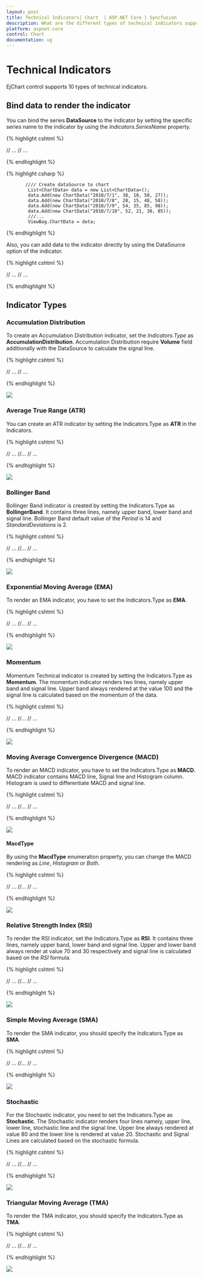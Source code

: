 ```yaml
---
layout: post
title: Technical Indicators| Chart  | ASP.NET Core | Syncfusion
description: What are the different types of technical indicators supported in Essential Chart for financial analysis.
platform: aspnet-core
control: Chart
documentation: ug
---
```


# Technical Indicators

EjChart control supports 10 types of technical indicators. 

## Bind data to render the indicator

You can bind the series **DataSource** to the indicator by setting the specific series name to the indicator by using the *Indicators.SeriesName* property.

{% highlight cshtml %}

<ej-chart id="chartContainer">
    // ...
    <e-chart-series>
        <e-series x-name="XDate" high="High" low="Low"open="Open" close="Close" name="Hilo" datasource="ViewBag.ChartData">
        </e-series>
    </e-chart-series>
    <e-indicators>
        <e-indicator series-name="Hilo"></e-indicator>
    </e-indicators>
    // ...
</ej-chart>

{% endhighlight %}

{% highlight csharp %}

           //// Create dataSource to chart
            List<ChartData> data = new List<ChartData>();
            data.Add(new ChartData("2010/7/1", 38, 10, 58, 27));
            data.Add(new ChartData("2010/7/8", 28, 15, 48, 58));
            data.Add(new ChartData("2010/7/9", 54, 35, 85, 98));
            data.Add(new ChartData("2010/7/10", 52, 21, 38, 85));
            ///...
            ViewBag.ChartData = data;

{% endhighlight %}

Also, you can add data to the indicator directly by using the DataSource option of the indicator.  

{% highlight cshtml %}

<ej-chart id="chartContainer">
    // ...
    <e-indicators>
        <e-indicator x-name="XDate" high="High" low="Low"open="Open" close="Close" datasource="ViewBag.ChartData"></e-indicator>
    </e-indicators>
    // ...
</ej-chart>

{% endhighlight %}
	
## Indicator Types

### Accumulation Distribution

To create an Accumulation Distribution indicator, set the *Indicators.Type* as **AccumulationDistribution**. Accumulation Distribution require **Volume** field additionally with the DataSource to calculate the signal line.

{% highlight cshtml %}

<ej-chart id="chartContainer">
    // ...
    <e-chart-series>
        <e-series x-name="XDate" high="High" low="Low"open="Open" close="Close" volume="Volume" name="Hilo" datasource="ViewBag.ChartData">
        </e-series>
    </e-chart-series>
    <e-indicators>
        <e-indicator type="AccumulationDistribution" series-name="Hilo"></e-indicator>
    </e-indicators>
    // ...
</ej-chart>

{% endhighlight %}

![](Technical-Indicators_images/Technical-Indicators_img1.png)


### Average True Range (ATR)

You can create an ATR indicator by setting the Indicators.Type as **ATR** in the Indicators. 

{% highlight cshtml %}

<ej-chart id="chartContainer">
    // ...
    <e-chart-series>
        //...
    </e-chart-series>
    <e-indicators>
        <e-indicator type="ATR"></e-indicator>
    </e-indicators>
    // ...
</ej-chart>

{% endhighlight %}

![](Technical-Indicators_images/Technical-Indicators_img2.png)


### Bollinger Band 

Bollinger Band indicator is created by setting the Indicators.Type as **BollingerBand**. It contains three lines, namely upper band, lower band and signal line. Bollinger Band default value of the *Period* is 14 and *StandardDeviations* is 2.

{% highlight cshtml %}

<ej-chart id="chartContainer">
    // ...
    <e-chart-series>
        //...
    </e-chart-series>
    <e-indicators>
        <e-indicator type="BollingerBand"></e-indicator>
    </e-indicators>
    // ...
</ej-chart>

{% endhighlight %}

![](Technical-Indicators_images/Technical-Indicators_img3.png)


### Exponential Moving Average (EMA)

To render an EMA indicator, you have to set the Indicators.Type as **EMA**.  

{% highlight cshtml %}

<ej-chart id="chartContainer">
    // ...
    <e-chart-series>
        //...
    </e-chart-series>
    <e-indicators>
        <e-indicator type="EMA"></e-indicator>
    </e-indicators>
    // ...
</ej-chart>

{% endhighlight %}

![](Technical-Indicators_images/Technical-Indicators_img4.png)

### Momentum 

Momentum Technical indicator is created by setting the Indicators.Type as **Momentum**. The momentum indicator renders two lines, namely upper band and signal line. Upper band always rendered at the value 100 and the signal line is calculated based on the momentum of the data.

{% highlight cshtml %}

<ej-chart id="chartContainer">
    // ...
    <e-chart-series>
        //...
    </e-chart-series>
    <e-indicators>
        <e-indicator type="Momentum"></e-indicator>
    </e-indicators>
    // ...
</ej-chart>

{% endhighlight %}

![](Technical-Indicators_images/Technical-Indicators_img5.png)

### Moving Average Convergence Divergence (MACD)

To render an MACD indicator, you have to set the Indicators.Type as **MACD**.  MACD indicator contains MACD line, Signal line and Histogram column. Histogram is used to differentiate MACD and signal line.

{% highlight cshtml %}

<ej-chart id="chartContainer">
    // ...
    <e-chart-series>
        //...
    </e-chart-series>
    <e-indicators>
        <e-indicator type="MACD"></e-indicator>
    </e-indicators>
    // ...
</ej-chart>

{% endhighlight %}

![](Technical-Indicators_images/Technical-Indicators_img6.png)

#### MacdType

By using the **MacdType** enumeration property, you can change the MACD rendering as *Line*, *Histogram* or *Both*. 

{% highlight cshtml %}

<ej-chart id="chartContainer">
    // ...
    <e-chart-series>
        //...
    </e-chart-series>
    <e-indicators>
        <e-indicator type="MACD" macd-type="Histogram"></e-indicator>
    </e-indicators>
    // ...
</ej-chart>

{% endhighlight %}

![](Technical-Indicators_images/Technical-Indicators_img7.png)

### Relative Strength Index (RSI)

To render the RSI indicator, set the Indicators.Type as **RSI**. It contains three lines, namely upper band, lower band and signal line. Upper and lower band always render at value 70 and 30 respectively and signal line is calculated based on the *RSI* formula.

{% highlight cshtml %}

<ej-chart id="chartContainer">
    // ...
    <e-chart-series>
        //...
    </e-chart-series>
    <e-indicators>
        <e-indicator type="RSI"></e-indicator>
    </e-indicators>
    // ...
</ej-chart>

{% endhighlight %}

![](Technical-Indicators_images/Technical-Indicators_img8.png)

### Simple Moving Average (SMA)

To render the SMA indicator, you should specify the Indicators.Type as **SMA**.  

{% highlight cshtml %}

<ej-chart id="chartContainer">
    // ...
    <e-chart-series>
        //...
    </e-chart-series>
    <e-indicators>
        <e-indicator type="SMA"></e-indicator>
    </e-indicators>
    // ...
</ej-chart>

{% endhighlight %}

![](Technical-Indicators_images/Technical-Indicators_img9.png)


### Stochastic 

For the Stochastic indicator, you need to set the Indicators.Type as **Stochastic**. The Stochastic indicator renders four lines namely, upper line, lower line, stochastic line and the signal line. Upper line always rendered at value 80 and the lower line is rendered at value 20. Stochastic and Signal Lines are calculated based on the stochastic formula.

{% highlight cshtml %}

<ej-chart id="chartContainer">
    // ...
    <e-chart-series>
        //...
    </e-chart-series>
    <e-indicators>
        <e-indicator type="Stochastic"></e-indicator>
    </e-indicators>
    // ...
</ej-chart>

{% endhighlight %}

![](Technical-Indicators_images/Technical-Indicators_img10.png)

### Triangular Moving Average (TMA)

To render the TMA indicator, you should specify the Indicators.Type as **TMA**. 

{% highlight cshtml %}

<ej-chart id="chartContainer">
    // ...
    <e-chart-series>
        //...
    </e-chart-series>
    <e-indicators>
        <e-indicator type="TMA"></e-indicator>
    </e-indicators>
    // ...
</ej-chart>

{% endhighlight %}

![](Technical-Indicators_images/Technical-Indicators_img11.png)